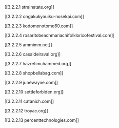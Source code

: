 
[[3.2.2.1 strainatate.org]]

[[3.2.2.2 ongakukyouiku-nosekai.com]]

[[3.2.2.3 kodomonotomo60.com]]

[[3.2.2.4 rosaritobeachmariachifolkloricofestival.com]]

[[3.2.2.5 ammimm.net]]

[[3.2.2.6 casaldelraval.org]]

[[3.2.2.7 hazretimuhammed.org]]

[[3.2.2.8 shopbellabag.com]]

[[3.2.2.9 junewayne.com]]

[[3.2.2.10 settleforbiden.org]]

[[3.2.2.11 catanich.com]]

[[3.2.2.12 troyac.org]]

[[3.2.2.13 percenttechnologies.com]]



